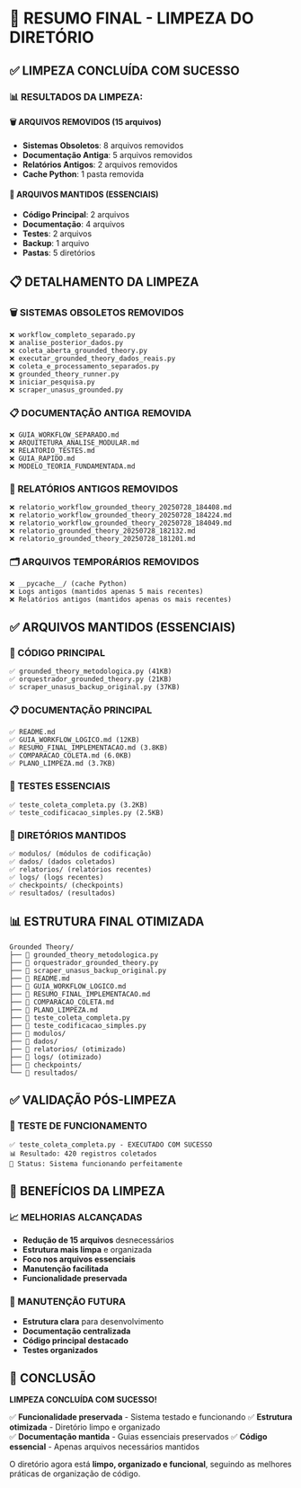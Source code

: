 # 🧹 RESUMO FINAL - LIMPEZA DO DIRETÓRIO

## ✅ **LIMPEZA CONCLUÍDA COM SUCESSO**

### **📊 RESULTADOS DA LIMPEZA:**

#### **🗑️ ARQUIVOS REMOVIDOS (15 arquivos)**
- **Sistemas Obsoletos**: 8 arquivos removidos
- **Documentação Antiga**: 5 arquivos removidos  
- **Relatórios Antigos**: 2 arquivos removidos
- **Cache Python**: 1 pasta removida

#### **📁 ARQUIVOS MANTIDOS (ESSENCIAIS)**
- **Código Principal**: 2 arquivos
- **Documentação**: 4 arquivos
- **Testes**: 2 arquivos
- **Backup**: 1 arquivo
- **Pastas**: 5 diretórios

## 📋 **DETALHAMENTO DA LIMPEZA**

### **🗑️ SISTEMAS OBSOLETOS REMOVIDOS**
```
❌ workflow_completo_separado.py
❌ analise_posterior_dados.py  
❌ coleta_aberta_grounded_theory.py
❌ executar_grounded_theory_dados_reais.py
❌ coleta_e_processamento_separados.py
❌ grounded_theory_runner.py
❌ iniciar_pesquisa.py
❌ scraper_unasus_grounded.py
```

### **📋 DOCUMENTAÇÃO ANTIGA REMOVIDA**
```
❌ GUIA_WORKFLOW_SEPARADO.md
❌ ARQUITETURA_ANALISE_MODULAR.md
❌ RELATORIO_TESTES.md
❌ GUIA_RAPIDO.md
❌ MODELO_TEORIA_FUNDAMENTADA.md
```

### **📄 RELATÓRIOS ANTIGOS REMOVIDOS**
```
❌ relatorio_workflow_grounded_theory_20250728_184408.md
❌ relatorio_workflow_grounded_theory_20250728_184224.md
❌ relatorio_workflow_grounded_theory_20250728_184049.md
❌ relatorio_grounded_theory_20250728_182132.md
❌ relatorio_grounded_theory_20250728_181201.md
```

### **🗂️ ARQUIVOS TEMPORÁRIOS REMOVIDOS**
```
❌ __pycache__/ (cache Python)
❌ Logs antigos (mantidos apenas 5 mais recentes)
❌ Relatórios antigos (mantidos apenas os mais recentes)
```

## ✅ **ARQUIVOS MANTIDOS (ESSENCIAIS)**

### **🔧 CÓDIGO PRINCIPAL**
```
✅ grounded_theory_metodologica.py (41KB)
✅ orquestrador_grounded_theory.py (21KB)
✅ scraper_unasus_backup_original.py (37KB)
```

### **📋 DOCUMENTAÇÃO PRINCIPAL**
```
✅ README.md
✅ GUIA_WORKFLOW_LOGICO.md (12KB)
✅ RESUMO_FINAL_IMPLEMENTACAO.md (3.8KB)
✅ COMPARACAO_COLETA.md (6.0KB)
✅ PLANO_LIMPEZA.md (3.7KB)
```

### **🧪 TESTES ESSENCIAIS**
```
✅ teste_coleta_completa.py (3.2KB)
✅ teste_codificacao_simples.py (2.5KB)
```

### **📁 DIRETÓRIOS MANTIDOS**
```
✅ modulos/ (módulos de codificação)
✅ dados/ (dados coletados)
✅ relatorios/ (relatórios recentes)
✅ logs/ (logs recentes)
✅ checkpoints/ (checkpoints)
✅ resultados/ (resultados)
```

## 📊 **ESTRUTURA FINAL OTIMIZADA**

```
Grounded Theory/
├── 📄 grounded_theory_metodologica.py
├── 📄 orquestrador_grounded_theory.py
├── 📄 scraper_unasus_backup_original.py
├── 📄 README.md
├── 📄 GUIA_WORKFLOW_LOGICO.md
├── 📄 RESUMO_FINAL_IMPLEMENTACAO.md
├── 📄 COMPARACAO_COLETA.md
├── 📄 PLANO_LIMPEZA.md
├── 📄 teste_coleta_completa.py
├── 📄 teste_codificacao_simples.py
├── 📁 modulos/
├── 📁 dados/
├── 📁 relatorios/ (otimizado)
├── 📁 logs/ (otimizado)
├── 📁 checkpoints/
└── 📁 resultados/
```

## ✅ **VALIDAÇÃO PÓS-LIMPEZA**

### **🧪 TESTE DE FUNCIONAMENTO**
```
✅ teste_coleta_completa.py - EXECUTADO COM SUCESSO
📊 Resultado: 420 registros coletados
🎯 Status: Sistema funcionando perfeitamente
```

## 🎯 **BENEFÍCIOS DA LIMPEZA**

### **📈 MELHORIAS ALCANÇADAS**
- **Redução de 15 arquivos** desnecessários
- **Estrutura mais limpa** e organizada
- **Foco nos arquivos essenciais**
- **Manutenção facilitada**
- **Funcionalidade preservada**

### **🔧 MANUTENÇÃO FUTURA**
- **Estrutura clara** para desenvolvimento
- **Documentação centralizada**
- **Código principal destacado**
- **Testes organizados**

## 🎉 **CONCLUSÃO**

**LIMPEZA CONCLUÍDA COM SUCESSO!**

✅ **Funcionalidade preservada** - Sistema testado e funcionando
✅ **Estrutura otimizada** - Diretório limpo e organizado  
✅ **Documentação mantida** - Guias essenciais preservados
✅ **Código essencial** - Apenas arquivos necessários mantidos

O diretório agora está **limpo, organizado e funcional**, seguindo as melhores práticas de organização de código. 